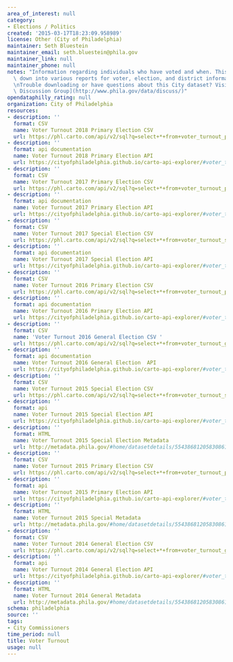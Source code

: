 ```yaml
---
area_of_interest: null
category:
- Elections / Politics
created: '2015-03-17T18:23:09.958989'
license: Other (City of Philadelphia)
maintainer: Seth Bluestein
maintainer_email: seth.bluestein@phila.gov
maintainer_link: null
maintainer_phone: null
notes: "Information regarding individuals who have voted and when. This data is broken\
  \ down into various reports for voter, election, and district information.\r\n\r\
  \nTrouble downloading or have questions about this City dataset? Visit the [OpenDataPhilly\
  \ Discussion Group](http://www.phila.gov/data/discuss/)"
opendataphilly_rating: null
organization: City of Philadelphia
resources:
- description: ''
  format: CSV
  name: Voter Turnout 2018 Primary Election CSV
  url: https://phl.carto.com/api/v2/sql?q=select+*+from+voter_turnout_primary_election_2018&format=csv&filename=voter_turnout_primary_election_2018&skipfields=cartodb_id,the_geom,the_geom_webmercator
- description: ''
  format: api documentation
  name: Voter Turnout 2018 Primary Election API
  url: https://cityofphiladelphia.github.io/carto-api-explorer/#voter_turnout_primary_election_2018
- description: ''
  format: CSV
  name: Voter Turnout 2017 Primary Election CSV
  url: https://phl.carto.com/api/v2/sql?q=select+*+from+voter_turnout_primary_election_2017&format=csv&filename=voter_turnout_primary_election_2017&skipfields=cartodb_id,the_geom,the_geom_webmercator
- description: ''
  format: api documentation
  name: Voter Turnout 2017 Primary Election API
  url: https://cityofphiladelphia.github.io/carto-api-explorer/#voter_turnout_primary_election_2017
- description: ''
  format: CSV
  name: Voter Turnout 2017 Special Election CSV
  url: https://phl.carto.com/api/v2/sql?q=select+*+from+voter_turnout_special_election_2017&format=csv&filename=voter_turnout_special_election_2017&skipfields=cartodb_id,the_geom,the_geom_webmercator
- description: ''
  format: api documentation
  name: Voter Turnout 2017 Special Election API
  url: https://cityofphiladelphia.github.io/carto-api-explorer/#voter_turnout_special_election_2017
- description: ''
  format: CSV
  name: Voter Turnout 2016 Primary Election CSV
  url: https://phl.carto.com/api/v2/sql?q=select+*+from+voter_turnout_primary_election_2016&format=csv&filename=voter_turnout_primary_election_2016&skipfields=cartodb_id,the_geom,the_geom_webmercator
- description: ''
  format: api documentation
  name: Voter Turnout 2016 Primary Election API
  url: https://cityofphiladelphia.github.io/carto-api-explorer/#voter_turnout_primary_election_2016
- description: ''
  format: CSV
  name: 'Voter Turnout 2016 General Election CSV '
  url: https://phl.carto.com/api/v2/sql?q=select+*+from+voter_turnout_general_election_2016&format=csv&filename=voter_turnout_general_election_2016&skipfields=cartodb_id,the_geom,the_geom_webmercator
- description: ''
  format: api documentation
  name: Voter Turnout 2016 General Election  API
  url: https://cityofphiladelphia.github.io/carto-api-explorer/#voter_turnout_general_election_2016
- description: ''
  format: CSV
  name: Voter Turnout 2015 Special Election CSV
  url: https://phl.carto.com/api/v2/sql?q=select+*+from+voter_turnout_special_election_2015&format=csv&filename=voter_turnout_special_election_2015&skipfields=cartodb_id,the_geom,the_geom_webmercator
- description: ''
  format: api
  name: Voter Turnout 2015 Special Election API
  url: https://cityofphiladelphia.github.io/carto-api-explorer/#voter_turnout_special_election_2015
- description: ''
  format: HTML
  name: Voter Turnout 2015 Special Election Metadata
  url: http://metadata.phila.gov/#home/datasetdetails/5543868120583086178c4f73/representationdetails/55898161ae4c07cd6655e30f/
- description: ''
  format: CSV
  name: Voter Turnout 2015 Primary Election CSV
  url: https://phl.carto.com/api/v2/sql?q=select+*+from+voter_turnout_primary_election_2015&format=csv&filename=voter_turnout_primary_election_2015&skipfields=cartodb_id,the_geom,the_geom_webmercator
- description: ''
  format: api
  name: Voter Turnout 2015 Primary Election API
  url: https://cityofphiladelphia.github.io/carto-api-explorer/#voter_turnout_primary_election_2015
- description: ''
  format: HTML
  name: Voter Turnout 2015 Special Metadata
  url: http://metadata.phila.gov/#home/datasetdetails/5543868120583086178c4f73/representationdetails/55438acf9b989a05172d0d81/
- description: ''
  format: CSV
  name: Voter Turnout 2014 General Election CSV
  url: https://phl.carto.com/api/v2/sql?q=select+*+from+voter_turnout_general_election_2014&format=csv&filename=voter_turnout_general_election_2014&skipfields=cartodb_id,the_geom,the_geom_webmercator
- description: ''
  format: api
  name: Voter Turnout 2014 General Election API
  url: https://cityofphiladelphia.github.io/carto-api-explorer/#voter_turnout_general_election_2014
- description: ''
  format: HTML
  name: Voter Turnout 2014 General Metadata
  url: http://metadata.phila.gov/#home/datasetdetails/5543868120583086178c4f73/representationdetails/55438acf9b989a05172d0d82/
schema: philadelphia
source: ''
tags:
- City Commissioners
time_period: null
title: Voter Turnout
usage: null
---
```

